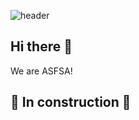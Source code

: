 ![header](https://capsule-render.vercel.app/api?type=waving&color=timeGradient&height=160&section=header&text=We%20Are%20ASFSA!&fontSize=75&fontAlign=50&fontAlignY=70&fontColor=000000)


## Hi there 👋
We are ASFSA!
## 🚧 In construction 🚧

<!--

**Here are some ideas to get you started:**

🙋‍♀️ A short introduction - what is your organization all about?
🌈 Contribution guidelines - how can the community get involved?
👩‍💻 Useful resources - where can the community find your docs? Is there anything else the community should know?
🍿 Fun facts - what does your team eat for breakfast?
🧙 Remember, you can do mighty things with the power of [Markdown](https://docs.github.com/github/writing-on-github/getting-started-with-writing-and-formatting-on-github/basic-writing-and-formatting-syntax)
-->

